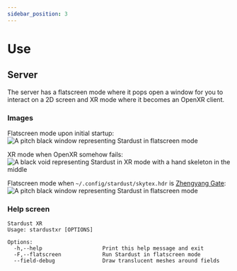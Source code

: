 ```yaml
---
sidebar_position: 3
---
```


# Use

## Server

The server has a flatscreen mode where it pops open a window for you to interact on a 2D screen and XR mode where it becomes an OpenXR client.

### Images
Flatscreen mode upon initial startup:
![A pitch black window representing Stardust in flatscreen mode](/img/docs/run/flatscreen_1.png)

XR mode when OpenXR somehow fails:
![A black void representing Stardust in XR mode with a hand skeleton in the middle](/img/docs/run/flatscreen_2.png)

Flatscreen mode when `~/.config/stardust/skytex.hdr` is [Zhengyang Gate](https://polyhaven.com/a/zhengyang_gate):
![A pitch black window representing Stardust in flatscreen mode](/img/docs/run/flatscreen_3.png)

### Help screen
```
Stardust XR
Usage: stardustxr [OPTIONS]

Options:
  -h,--help                   Print this help message and exit
  -F,--flatscreen             Run Stardust in flatscreen mode
  --field-debug               Draw translucent meshes around fields
```
